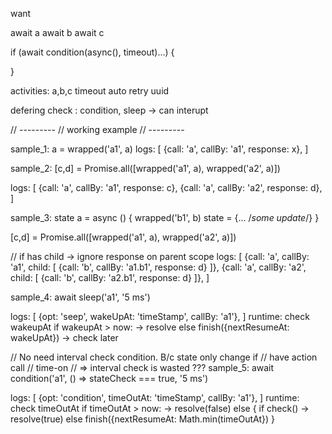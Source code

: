 want 

  await a 
  await b 
  await c

  if (await condition(async(), timeout)...) {

  }


activities: a,b,c 
  timeout 
  auto retry 
  uuid

defering check : condition, sleep 
  -> can interupt 

// ---------
// working example
// ---------

sample_1:
  a = wrapped('a1', a) 
logs: [
  {call: 'a', callBy: 'a1', response: x},
]
        

sample_2:
  [c,d] = Promise.all([wrapped('a1', a), wrapped('a2', a)])

logs: [
    {call: 'a', callBy: 'a1', response: c},
    {call: 'a', callBy: 'a2', response: d},
  ]

  
sample_3:
  state
  a = async () {
    wrapped('b1', b)
    state = {... /*some update*/}
  }

  [c,d] = Promise.all([wrapped('a1', a), wrapped('a2', a)])

// if has child -> ignore response on parent scope
logs: [
    {call: 'a', callBy: 'a1', child: [
      {call: 'b', callBy: 'a1.b1', response: d}
    ]},
    {call: 'a', callBy: 'a2', child: [
      {call: 'b', callBy: 'a2.b1', response: d}
    ]},
  ]

  

sample_4:
  await sleep('a1', '5 ms')
  
logs: [
  {opt: 'seep', wakeUpAt: 'timeStamp', callBy: 'a1'},
]
runtime: 
  check wakeupAt
    if wakeupAt > now: -> resolve 
    else finish({nextResumeAt: wakeUpAt}) -> check later



// No need interval check condition. B/c state only change if 
//  have action call
//  time-on
//  => interval check is wasted ??? 
sample_5:
    await condition('a1', () => stateCheck === true, '5 ms')
    
logs: [
    {opt: 'condition', timeOutAt: 'timeStamp', callBy: 'a1'},
  ]
  runtime: 
    check timeOutAt
      if timeOutAt > now: -> resolve(false)
      else {
        if check() 
          -> resolve(true)
        else
          finish({nextResumeAt: Math.min(timeOutAt})
      }
  